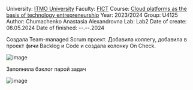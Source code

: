 University: [ITMO University](https://itmo.ru/ru/)
Faculty: [FICT](https://ftmi.itmo.ru/)
Course: [Cloud platforms as the basis of technology entrepreneurship](https://itmo-ict-faculty.github.io/cloud-platforms-as-the-basis-of-technology-entrepreneurship/) 
Year: 2023/2024
Group: U4125
Author: Chumachenko Anastasia Alexandrovna
Lab: Lab2
Date of create: 08.05.2024
Date of finished: --.--.2024

Создала Team-managed Scrum проект. Добавила коллегу, добавила в проект фичи Backlog и Code и создала колонку On Check.

![image](https://github.com/Turmalyne/2023_2024-cloud-platforms-as-the-basis-of-technology-entrepreneurship-U4125-chumachenko_a_a/assets/164026253/b493f6f4-f451-4ace-98ad-6574c71c9a4f)

Заполнила бэклог парой задач

![image](https://github.com/Turmalyne/2023_2024-cloud-platforms-as-the-basis-of-technology-entrepreneurship-U4125-chumachenko_a_a/assets/164026253/509a8289-94e2-4468-8fd5-179a39606c2c)

